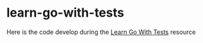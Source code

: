 # learn-go-with-tests

Here is the code develop during the [Learn Go With Tests](https://quii.gitbook.io/learn-go-with-tests) resource
